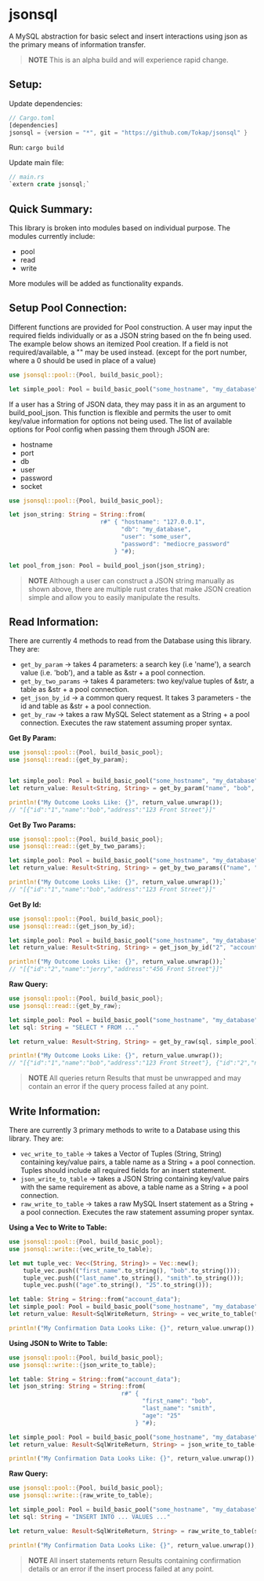 # jsonsql

A MySQL abstraction for basic select and insert interactions using json as the primary means of information transfer.

> **NOTE** This is an alpha build and will experience rapid change.

## Setup:

Update dependencies:
```rust
// Cargo.toml
[dependencies]
jsonsql = {version = "*", git = "https://github.com/Tokap/jsonsql" }
```
Run: `cargo build`

Update main file:
```rust
// main.rs
`extern crate jsonsql;`
```

## Quick Summary:
This library is broken into modules based on individual purpose. The modules currently include:
  - pool
  - read
  - write

More modules will be added as functionality expands.  

## Setup Pool Connection:
Different functions are provided for Pool construction. A user may input the required fields individually or as a JSON string based on the fn being used.
The example below shows an itemized Pool creation. If a field is not required/available, a "" may be used instead. (except for the port number, where a 0 should be used in place of a value)

```rust
use jsonsql::pool::{Pool, build_basic_pool};

let simple_pool: Pool = build_basic_pool("some_hostname", "my_database", "user", "password", 3306);
```

If a user has a String of JSON data, they may pass it in as an argument to build_pool_json. This function is flexible and permits the user to omit key/value information for options not being used.
The list of available options for Pool config when passing them through JSON are:
- hostname
- port
- db
- user
- password
- socket

```rust
use jsonsql::pool::{Pool, build_basic_pool};

let json_string: String = String::from(
                          r#" { "hostname": "127.0.0.1",
                                "db": "my_database",
                                "user": "some_user",
                                "password": "mediocre_password"  
                              } "#);

let pool_from_json: Pool = build_pool_json(json_string);
```

> **NOTE** Although a user can construct a JSON string manually as shown above, there are multiple rust crates that make JSON creation simple and allow you to easily manipulate the results.

## Read Information:

There are currently 4 methods to read from the Database using this library. They are:
- `get_by_param` -> takes 4 parameters: a search key (i.e 'name'), a search value (i.e. 'bob'), and a table as &str + a pool connection.
- `get_by_two_params` -> takes 4 parameters: two key/value tuples of &str, a table as &str + a pool connection.
- `get_json_by_id` -> a common query request. It takes 3 parameters - the id and table as &str + a pool connection.
- `get_by_raw` -> takes a raw MySQL Select statement as a String + a pool connection. Executes the raw statement assuming proper syntax.

**Get By Param:**
```rust
use jsonsql::pool::{Pool, build_basic_pool};
use jsonsql::read::{get_by_param};


let simple_pool: Pool = build_basic_pool("some_hostname", "my_database", "user", "password", 3306);
let return_value: Result<String, String> = get_by_param("name", "bob", "account_data", simple_pool);

println!("My Outcome Looks Like: {}", return_value.unwrap());
// "[{"id":"1","name":"bob","address":"123 Front Street"}]"
```

**Get By Two Params:**
```rust
use jsonsql::pool::{Pool, build_basic_pool};
use jsonsql::read::{get_by_two_params};

let simple_pool: Pool = build_basic_pool("some_hostname", "my_database", "user", "password", 3306);
let return_value: Result<String, String> = get_by_two_params(("name", "bob"),("id", "1"), "account_data", simple_pool);

println!("My Outcome Looks Like: {}", return_value.unwrap());`
// "[{"id":"1","name":"bob","address":"123 Front Street"}]"
```

**Get By Id:**
```rust
use jsonsql::pool::{Pool, build_basic_pool};
use jsonsql::read::{get_json_by_id};

let simple_pool: Pool = build_basic_pool("some_hostname", "my_database", "user", "password", 3306);
let return_value: Result<String, String> = get_json_by_id("2", "account_data", simple_pool);

println!("My Outcome Looks Like: {}", return_value.unwrap());`
// "[{"id":"2","name":"jerry","address":"456 Front Street"}]"
```

**Raw Query:**
```rust
use jsonsql::pool::{Pool, build_basic_pool};
use jsonsql::read::{get_by_raw};

let simple_pool: Pool = build_basic_pool("some_hostname", "my_database", "user", "password", 3306);
let sql: String = "SELECT * FROM ..."

let return_value: Result<String, String> = get_by_raw(sql, simple_pool);

println!("My Outcome Looks Like: {}", return_value.unwrap());
// "[{"id":"1","name":"bob","address":"123 Front Street"}, {"id":"2","name":"jerry","address":"456 Front Street"}]"
```

> **NOTE** All queries return Results that must be unwrapped and may contain an error if the query process failed at any point.


## Write Information:

There are currently 3 primary methods to write to a Database using this library. They are:
- `vec_write_to_table` -> takes a Vector of Tuples (String, String) containing key/value pairs, a table name as a String + a pool connection. Tuples should include all required fields for an insert statement.
- `json_write_to_table` -> takes a JSON String containing key/value pairs with the same requirement as above, a table name as a String + a pool connection.
- `raw_write_to_table` -> takes a raw MySQL Insert statement as a String + a pool connection. Executes the raw statement assuming proper syntax.

**Using a Vec to Write to Table:**
```rust
use jsonsql::pool::{Pool, build_basic_pool};
use jsonsql::write::{vec_write_to_table};

let mut tuple_vec: Vec<(String, String)> = Vec::new();
    tuple_vec.push(("first_name".to_string(), "bob".to_string()));
    tuple_vec.push(("last_name".to_string(), "smith".to_string()));
    tuple_vec.push(("age".to_string(), "25".to_string()));

let table: String = String::from("account_data");
let simple_pool: Pool = build_basic_pool("some_hostname", "my_database", "user", "password", 3306);
let return_value: Result<SqlWriteReturn, String> = vec_write_to_table(tuple_vec, table, simple_pool);

println!("My Confirmation Data Looks Like: {}", return_value.unwrap());
```

**Using JSON to Write to Table:**
```rust
use jsonsql::pool::{Pool, build_basic_pool};
use jsonsql::write::{json_write_to_table};

let table: String = String::from("account_data");
let json_string: String = String::from(
                                r#" {
                                      "first_name": "bob",
                                      "last_name": "smith",
                                      "age": "25"
                                    } "#);

let simple_pool: Pool = build_basic_pool("some_hostname", "my_database", "user", "password", 3306);
let return_value: Result<SqlWriteReturn, String> = json_write_to_table(json_string, table, simple_pool);

println!("My Confirmation Data Looks Like: {}", return_value.unwrap());
```

**Raw Query:**
```rust
use jsonsql::pool::{Pool, build_basic_pool};
use jsonsql::write::{raw_write_to_table};

let simple_pool: Pool = build_basic_pool("some_hostname", "my_database", "user", "password", 3306);
let sql: String = "INSERT INTO ... VALUES ..."

let return_value: Result<SqlWriteReturn, String> = raw_write_to_table(sql, simple_pool);

println!("My Confirmation Data Looks Like: {}", return_value.unwrap());
```

> **NOTE** All insert statements return Results containing confirmation details or an error if the insert process failed at any point.
